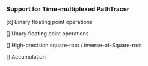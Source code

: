 ### Support for Time-multiplexed PathTracer
[x] Binary floating point operations

[] Unary floating point operations

[] High-precision square-root / inverse-of-Square-root

[] Accumulation